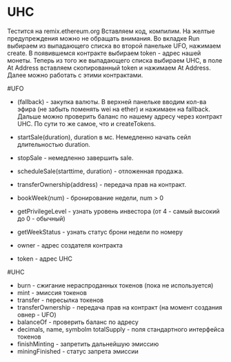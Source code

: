 # UHC
Тестится на remix.ethereum.org
Вставляем код, компилим. На желтые предупреждения можно не обращать внимания.
Во вкладке Run выбираем из выпадающего списка во второй панельке UFO, нажимаем create.
В появившемся контракте выбираем token - адрес нашей монеты.
Теперь из того же выпадающего списка выбираем UHC, в поле At Address вставляем скопированный token и нажимаем At Address.
Далее можно работать с этими контрактами.

#UFO
* (fallback) - закупка валюты. В верхней панельке вводим кол-ва эфира (не забыть поменять wei на ether) и нажимаен на fallback. Дальше можно проверить баланс по нашему адресу через контракт UHC. По сути то же самое, что и createTokens.
* startSale(duration), duration в мс. Немедленно начать сейл длительностью duration.
* stopSale - немедленно завершить sale.
* scheduleSale(starttime, duration) - отложенная продажа.
* transferOwnership(address) - передача прав на контракт.
* bookWeek(num) - бронирование недели, num > 0

* getPrivilegeLevel - узнать уровень инвестора (от 4 - самый высокий до 0 - обычный)
* getWeekStatus - узнать статус брони недели по номеру
* owner - адрес создателя контракта
* token - адрес UHC

#UHC
* burn - сжигание нераспроданных токенов (пока не используется)
* mint - эмиссия токенов
* transfer - пересылка токенов
* transferOwnership - передача прав на контракт (на момент создания овнер - UFO)
* balanceOf - проверить баланс по адресу
* decimals, name, symbolm totalSupply - поля стандартного интерфейса токенов
* finishMinting - запретить дальнейшую эмиссию
* miningFinished - статус запрета эмиссии
